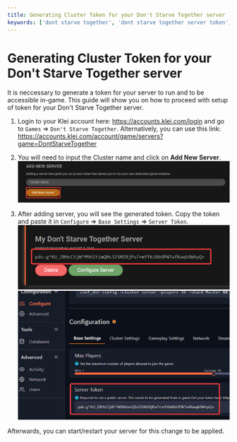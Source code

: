 ```yaml
---
title: Generating Cluster Token for your Don't Starve Together server
keywords: ['dont starve together', 'dont starve together server token', 'dont starve together server cluster' , 'dont starve together server cluster token', ' generate token dont starve together', 'create token dont starve together', 'get token for dont starve together server']
---
```


# Generating Cluster Token for your Don't Starve Together server

It is neccessary to generate a token for your server to run and to be accessible in-game. This guide will show you on how to proceed with setup of token for your Don't Starve Together server.

1. Login to your Klei account here: https://accounts.klei.com/login and go to `Games` => `Don't Starve Together`. Alternatively, you can use this link: https://accounts.klei.com/account/game/servers?game=DontStarveTogether

2. You will need to input the Cluster name and click on **Add New Server**.
![Add New Server](images/add-server.png)

3. After adding server, you will see the generated token. Copy the token and paste it in `Configure` => `Base Settings` => `Server Token`.
![Token](images/token.png)
![Server Token](images/server-token.png)

Afterwards, you can start/restart your server for this change to be applied.